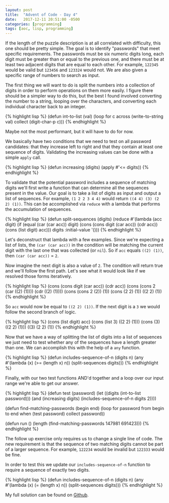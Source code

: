 ```yaml
---
layout: post
title:  "Advent of Code - Day 4"
date:   2017-12-11 20:51:00 -0500
categories: [programming]
tags: [aoc, lisp, programming]
---
```


If the length of the puzzle description is at all correlated with difficulty, this one should be pretty simple. The goal is to identify "passwords" that meet specific requirements. The passwords must be six numeric digits long, each digit must be greater than or equal to the previous one, and there must be at least two adjacent digits that are equal to each other. For example, `122345` would be valid but `123456` and `123324` would not. We are also given a specific range of numbers to search as input.

The first thing we will want to do is split the numbers into a collection of digits in order to perform operations on them more easily. I figure there should be a simpler way to do this, but the best I found involved converting the number to a string, looping over the characters, and converting each individual character back to an integer.

{% highlight lisp %}
(defun int-to-list (val)
    (loop for c across (write-to-string val) collect (digit-char-p c)))
{% endhighlight %}

Maybe not the most performant, but it will have to do for now.

We basically have two conditions that we need to test on all password candidates: that they increase left to right and that they contain at least one sequence of digits. Validating the increasing values can be done with a simple `apply` call.

{% highlight lisp %}
(defun increasing (digits)
    (apply #'<= digits))
{% endhighlight %}

To validate that the potential password includes a sequence of matching digits we'll first write a function that can determine all the sequences present in the value. Our goal is to take a list of digits as input and output a list of sequences. For example, `(1 2 2 3 4 4)` would return `((4 4) (3) (2 2) (1))`. This can be accomplished via `reduce` with a lambda that performs the accumulation of sequences.

{% highlight lisp %}
(defun split-sequences (digits)
    (reduce
        #'(lambda (acc digit)
            (if (equal (car (car acc)) digit)
                (cons (cons digit (car acc)) (cdr acc))
                (cons (list digit) acc)))
        digits
        :initial-value '()))
{% endhighlight %}

Let's deconstruct that lambda with a few examples. Since we're expecting a list of lists, the `(car (car acc))` in the condition will be matching the current digit with the last one that was collected (or `nil`). So if `acc` equals `((2) (1))`, then `(car (car acc))` = `2`. 

Now imagine the next digit is also a value of `2`. The condition will return true and we'll follow the first path. Let's see what it would look like if we resolved those forms iteratively.

{% highlight lisp %}
(cons (cons digit (car acc))       (cdr acc))
(cons (cons 2     (car ((2) (1)))) (cdr ((2) (1))))
(cons (cons 2     (2))             (1))
(cons (2 2)                        (1))
((2 2) (1))
{% endhighlight %}

So `acc` would now be equal to `((2 2) (1))`. If the next digit is a `3` we would follow the second branch of logic.

{% highlight lisp %}
(cons (list digit) acc)
(cons (list 3)     ((2 2) (1)))
(cons (3)          ((2 2) (1)))
((3) (2 2) (1))
{% endhighlight %}

Now that we have a way of splitting the list of digits into a list of sequences we just need to test whether any of the sequences have a length greater than one. We can accomplish this with the help of a `any` function.

{% highlight lisp %}
(defun includes-sequence-of-n (digits n)
    (any #'(lambda (x) (>= (length x) n)) (split-sequences digits)))
{% endhighlight %}

Finally, with our two test functions AND'd together and a loop over our input range we're able to get our answer.

{% highlight lisp %}
(defun test (password)
    (let ((digits (int-to-list password)))
    (and (increasing digits) (includes-sequence-of-n digits 2))))

(defun find-matching-passwords (begin end)
    (loop for password from begin to end when (test password) collect password))

(defun run ()
    (length (find-matching-passwords 147981 691423)))
{% endhighlight %}

The follow up exercise only requires us to change a single line of code. The new requirement is that the sequence of two matching digits cannot be part of a larger sequence. For example, `122234` would be invalid but `122333` would be fine.

In order to test this we update our `includes-sequence-of-n` function to require a sequence of exactly two digits.

{% highlight lisp %}
(defun includes-sequence-of-n (digits n)
    (any #'(lambda (x) (= (length x) n)) (split-sequences digits)))
{% endhighlight %}

My full solution can be found on [Github][gh].

[gh]: https://github.com/mattherman/advent-of-code-2019